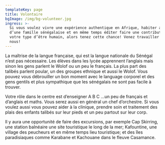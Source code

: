 ```yaml
---
templateKey: page
title: Volontaire
bgImage: /img/bg-volunteer.jpg
ingress: >-
  Si vous voulez vivre une expérience authentique en Afrique, habiter au sien
  d’une famille sénégalaise et en même temps éditer faire une contribution, de
  votre type d’être humain, alors tenez cette chance! Venez travailler avec
  nous!
---
```

La maîtrise de la langue française, qui est la langue nationale du Sénégal n’est pas nécessaire. Les élèves dans les lycée apprennent l’anglais mais sinon les gens parlent le Wolof ou un peu le français. La plus part des talibés parlent poular, un des groupes ethnique et aussi le Wolof. Vous pouvez vous débrouiller un bon moment avec le language corporel et des gens gentils et plus sympathique que les sénégalais ne sont pas facile à trouver. 



Votre rôle dans le centre est d’enseigner A B C …un peu de français et d’anglais et maths. Vous serez aussi en général un chef d’orchestre. Si vous voulez aussi vous pouvez aider à la clinique, prendre soin et traitement des plais des enfants talibés sur leur pieds et un peu partout sur leur corp. 



Il y aura une opportunité de faire des excursions, par exemple Cap Skirring, une station balnéaire une site touristique le long de la mer; Kafountine, une village des peucheurs et en même temps lieu touristique; et des îles paradisiaques comme Karabane et Kachouane dans le fleuve Casamance.
